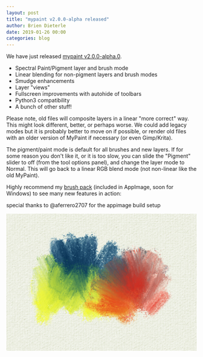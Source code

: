 ```yaml
---
layout: post
title: "mypaint v2.0.0-alpha released"
author: Brien Dieterle
date: 2019-01-26 00:00
categories: blog
---
```



We have just released
[mypaint v2.0.0-alpha.0](https://github.com/mypaint/mypaint/releases/tag/v2.0.0-alpha.0).
* Spectral Paint/Pigment layer and brush mode
* Linear blending for non-pigment layers and brush modes
* Smudge enhancements
* Layer "views"
* Fullscreen improvements with autohide of toolbars
* Python3 compatibility
* A bunch of other stuff!

Please note, old files will composite layers in a linear "more correct" way.
This might look different, better, or perhaps worse. 
We could add legacy modes but it is probably better to move on if possible, 
or render old files with an older version of MyPaint if necessary (or even Gimp/Krita).

The pigment/paint mode is default for all brushes and new layers.
If for some reason you don't like it, or it is too slow, you can slide the 
"Pigment" slider to off (from the tool options panel), and change the 
layer mode to Normal. This will go back to a linear RGB blend mode 
(not non-linear like the old MyPaint).

Highly recommend my [brush pack](https://github.com/briend/Brushes/blob/master/Dieterle-Brushes-v4.zip) (included in AppImage, soon for Windows) 
to see many new features in action:


special thanks to @aferrero2707 for the appimage build setup

![PigmentMode](/assets/posts/2019-01-26-MyPaint-2.0-alpha.png)
